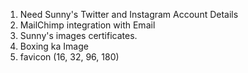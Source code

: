 1. Need Sunny's Twitter and Instagram Account Details
2. MailChimp integration with Email
3. Sunny's images certificates.
4. Boxing ka Image
5. favicon (16, 32, 96, 180)

